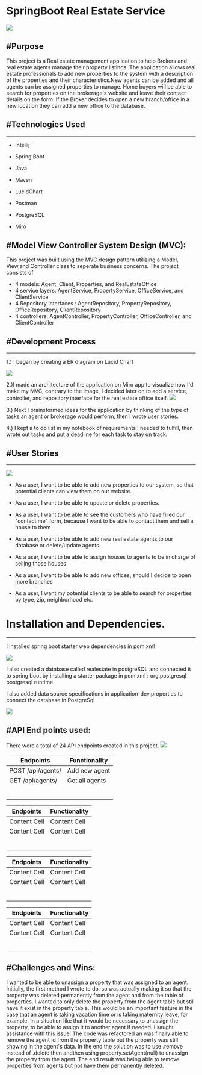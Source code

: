 # SpringBoot Real Estate Service

<img src="images/real estate picture.JPG">

#Purpose
----------------------------------------------------------------------------

This project is a Real estate management application to help Brokers and real estate agents manage their property listings. The application allows real estate professionals to add new properties to the system with a description of the properties and their characteristics.New agents can be added and all agents can be assigned  properties to manage. Home buyers will be able to search for properties on the brokerage's website and leave their contact details on the form. If the Broker decides to open a new branch/office in a new location they can add a new office to the database.




#Technologies Used
----------------------------------------------------------------------------------
----------------------------------------------------------------------------------
- Intellij

- Spring Boot

- Java

- Maven

- LucidChart 

- Postman 

- PostgreSQL

- Miro

#Model View Controller System Design (MVC):
----------------

This project was built using the MVC design pattern utilizing a Model, View,and Controller class to seperate business concerns. The project consists of
- 4 models:  Agent, Client, Properties, and RealEstateOffice
- 4 service layers: AgentService, PropertyService, OfficeService, and ClientService
- 4 Repository Interfaces : AgentRepository, PropertyRepository, OfficeRepository, ClientRepository
- 4 controllers: AgentController, PropertyController, OfficeController, and ClientController









#Development Process
------------------------------------------------------------------------------------
------------------------------------------------------------------------------------
1.) I began by creating a ER diagram on Lucid Chart

<img src="images/erdproject.JPG">


2.)I made an architecture of the application on Miro app to visualize how I'd make my MVC, contrary to the image, I decided later on to add a service, controller, and 
repository interface for the real estate office itself.
<img src="images/miroarch.JPG">


3.) Next I brainstormed ideas for the application by thinking of the type of tasks an agent or brokerage would perform, then I wrote user stories.


4.) I kept a to do list in my notebook of requirements I needed to fulfill, then wrote out tasks and put a deadline for each task to stay on track.


#User Stories
-------------------------------------------------------------------------------------
-------------------------------------------------------------------------------------

<img src="images/userTasks.JPG">


- As a user, I want to be able to add new properties to our system, so that potential clients can view them on our website.

- As a user, I want to be able to update or delete properties.

- As a user, I want to be able to see the customers who have filled our "contact me" form, because I want to be able to contact them and sell a house to them

- As a user, I want to be able to add new real estate agents to our database or delete/update agents.

- As a user, I want to be able to assign houses to agents to be in charge of selling those houses

- As a user, I want to be able to add new offices, should I decide to open more branches

- As a user, I want my potential clients to be able to search for properties by type, zip, neighborhood etc.

# Installation and Dependencies.
--------------------------------------------
I installed spring boot starter web dependencies in pom.xml

<img src="images/dependencies.JPG">

I also created a database called realestate in postgreSQL and connected it to spring boot by installing a starter package in pom.xml :
          <dependency>
            <groupId>org.postgresql</groupId>
            <artifactId>postgresql</artifactId>
            <scope>runtime</scope>
           </dependency>
           
           
I also added data source specifications in application-dev.properties to connect the database in PostgreSql
 
 <img src="images/devprop.JPG">



#API End points used:
-----------------------------------------

There were a total of 24 API endpoints created in this project. 
<img src="images/endpointAPIs.JPG">

| Endpoints  | Functionality |
| ------------- | ------------- |
| POST /api/agents/  | Add new agent  |
| GET /api/agents/  | Get all agents  |
|               |               |
|               |               |
|               |               |
|               |               |
|               |               |
|               |               |




| Endpoints  | Functionality |
| ------------- | ------------- |
| Content Cell  | Content Cell  |
| Content Cell  | Content Cell  |
|               |               |
|               |               |
|               |               |
|               |               |
|               |               |
|               |               |

| Endpoints  | Functionality |
| ------------- | ------------- |
| Content Cell  | Content Cell  |
| Content Cell  | Content Cell  |
|               |               |
|               |               |
|               |               |
|               |               |
|               |               |
|               |               |



| Endpoints  | Functionality |
| ------------- | ------------- |
| Content Cell  | Content Cell  |
| Content Cell  | Content Cell  |
|               |               |
|               |               |
|               |               |
|               |               |
|               |               |
|               |               |





#Challenges and Wins:
-------------------------------------------
I wanted to be able to unassign a property that was assigned to an agent. Initially, the first method I wrote to do, so was actually
making it so that the property was deleted permanently from the agent and from the table of properties. I wanted to only delete the property
from the agent table but still have it exist in the property table. This would be an important feature in the case that an agent is taking vacation time or is taking maternity leave, for example. In a situation like that it would be necessary to unassign the property, to be able to assign it to another agent if needed. I saught assistance with this issue. The code was refactored an was finally able to remove the agent id from the property table but the property was still showing in the agent's data. In the end the solution was to use .remove instead of .delete then andthen using  property.setAgent(null) to unassign the property from the agent. The end result was being able to remove properties from agents but not have them permanently deleted.






